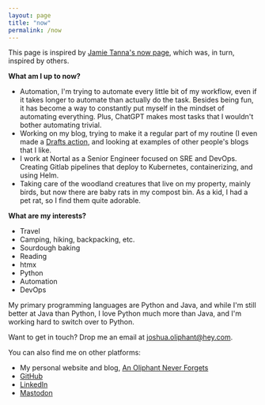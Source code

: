 ```yaml
---
layout: page
title: "now"
permalink: /now
---
```

This page is inspired by [Jamie Tanna's now page](https://www.jvt.me/now/),
which was, in turn, inspired by others.

**What am I up to now?**

- Automation, I'm trying to automate every little bit of my workflow, even if it takes longer to automate than actually do the task. Besides being fun, it has become a way to constantly put myself in the mindset of automating everything. Plus, ChatGPT makes most tasks that I wouldn't bother automating trivial.
- Working on my blog, trying to make it a regular part of my routine (I even made a [Drafts action](https://directory.getdrafts.com/a/2QL), and looking at examples of other people's blogs that I like.
- I work at Nortal as a Senior Engineer focused on SRE and DevOps. Creating Gitlab pipelines that deploy to Kubernetes, containerizing, and using Helm.
- Taking care of the woodland creatures that live on my property, mainly birds, but now there are baby rats in my compost bin. As a kid, I had a pet rat, so I find them quite adorable.

**What are my interests?**

- Travel
- Camping, hiking, backpacking, etc.
- Sourdough baking
- Reading
- htmx
- Python
- Automation
- DevOps

My primary programming languages are Python and Java, and while I'm still better at Java than Python, I love Python much more than Java, and I'm working hard to switch over to Python.

Want to get in touch? Drop me an email at [joshua.oliphant@hey.com](mailto:joshua.oliphant@hey.com).

You can also find me on other platforms:

- My personal website and blog, [An Oliphant Never Forgets](https://joshuaoliphant.github.io/An-Oliphant-Never-Forgets/)
- [GitHub](https://github.com/joshuaoliphant)
- [LinkedIn](https://linkedin.com/in/joshuaoliphant)
- [Mastodon](https://techhub.social/@oliphant)